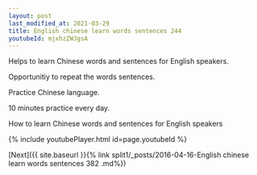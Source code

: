 ```yaml
---
layout: post
last_modified_at: 2021-03-29
title: English chinese learn words sentences 244 
youtubeId: mjxhzZWJgsA
---
```

 
 
Helps to learn Chinese words and sentences for English speakers.

Opportunitiy to repeat the words sentences. 

Practice Chinese language. 
 
10 minutes practice every day. 
 
How to learn Chinese words and sentences for English speakers 
 
{% include youtubePlayer.html id=page.youtubeId %}
 
 
[Next]({{ site.baseurl }}{% link  split1/_posts/2016-04-16-English chinese learn words sentences 382 .md%})
 
